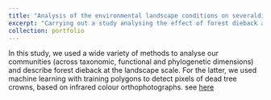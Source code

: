 ```yaml
---
title: "Analysis of the environmental landscape conditions on severaldimensions of biodiversity"
excerpt: "Carrying out a study analysing the effect of forest dieback at local and landscape level on local saproxylic beetle communities<br/><img src='/images/Foret_deperissante.png', width: 50%, height: auto>"
collection: portfolio
---
```


In this study, we used a wide variety of methods to analyse our communities (across taxonomic, functional and phylogenetic dimensions) and describe forest dieback at the landscape scale. For the latter, we used machine learning with training polygons to detect pixels of dead tree crowns, based on infrared colour orthophotographs. see [here]()
